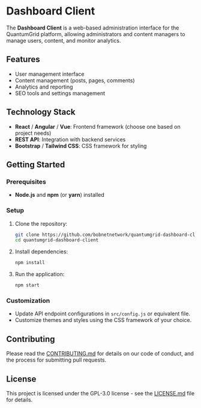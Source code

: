 # Dashboard Client

The **Dashboard Client** is a web-based administration interface for the QuantumGrid platform, allowing administrators and content managers to manage users, content, and monitor analytics.

## Features

- User management interface
- Content management (posts, pages, comments)
- Analytics and reporting
- SEO tools and settings management

## Technology Stack

- **React** / **Angular** / **Vue**: Frontend framework (choose one based on project needs)
- **REST API**: Integration with backend services
- **Bootstrap** / **Tailwind CSS**: CSS framework for styling

## Getting Started

### Prerequisites

- **Node.js** and **npm** (or **yarn**) installed

### Setup

1. Clone the repository:
    ```bash
    git clone https://github.com/bobnetnetwork/quantumgrid-dashboard-client.git
    cd quantumgrid-dashboard-client
    ```

2. Install dependencies:
    ```bash
    npm install
    ```

3. Run the application:
    ```bash
    npm start
    ```

### Customization

- Update API endpoint configurations in `src/config.js` or equivalent file.
- Customize themes and styles using the CSS framework of your choice.

## Contributing

Please read the [CONTRIBUTING.md](https://github.com/bobnetnetwork/quantumgrid/blob/main/CONTRIBUTING.md) for details on our code of conduct, and the process for submitting pull requests.

## License

This project is licensed under the GPL-3.0 license - see the [LICENSE.md](https://github.com/bobnetnetwork/quantumgrid/blob/main/LICENSE.md) file for details.
